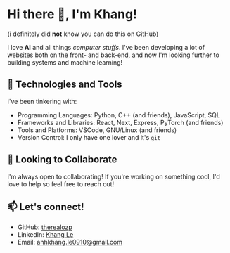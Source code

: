 # Hi there 👋, I'm Khang!

(i definitely did **not** know you can do this on GitHub)

I love **AI** and all things _computer stuffs_. I've been developing a lot of websites both on the front- and back-end, and now I'm looking further to building systems and machine learning! 

## 🚀 Technologies and Tools

I've been tinkering with:

- Programming Languages: Python, C++ (and friends), JavaScript, SQL
- Frameworks and Libraries: React, Next, Express, PyTorch (and friends)
- Tools and Platforms: VSCode, GNU/Linux (and friends)
- Version Control: I only have one lover and it's `git`

## 👯 Looking to Collaborate

I'm always open to collaborating! If you're working on something cool, I'd love to help so feel free to reach out!

## 📫 Let's connect!

- GitHub: [therealozp](https://github.com/therealozp)
- LinkedIn: [Khang Le](https://www.linkedin.com/in/anhkhang-le/)
- Email: anhkhang.le0910@gmail.com


<!--
**therealozp/therealozp** is a ✨ _special_ ✨ repository because its `README.md` (this file) appears on your GitHub profile.

Here are some ideas to get you started:

- 🔭 I’m currently working on ...
- 🌱 I’m currently learning ...
- 👯 I’m looking to collaborate on ...
- 🤔 I’m looking for help with ...
- 💬 Ask me about ...
- 📫 How to reach me: ...
- 😄 Pronouns: ...
- ⚡ Fun fact: ...
-->
